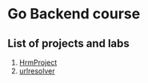 # Go Backend course

## List of projects and labs

1. [HrmProject](hrm)
1. [urlresolver](urlresolver)

